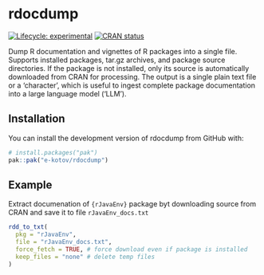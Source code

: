 

<!-- README.md is generated from README.Rmd. Please edit that file -->

# rdocdump

<!-- badges: start -->

[![Lifecycle:
experimental](https://img.shields.io/badge/lifecycle-experimental-orange.svg)](https://lifecycle.r-lib.org/articles/stages.html#experimental)
[![CRAN
status](https://www.r-pkg.org/badges/version/rdocdump.png)](https://CRAN.R-project.org/package=rdocdump)
<!-- badges: end -->

Dump R documentation and vignettes of R packages into a single file.
Supports installed packages, tar.gz archives, and package source
directories. If the package is not installed, only its source is
automatically downloaded from CRAN for processing. The output is a
single plain text file or a ‘character’, which is useful to ingest
complete package documentation into a large language model (‘LLM’).

## Installation

You can install the development version of rdocdump from GitHub with:

``` r
# install.packages("pak")
pak::pak("e-kotov/rdocdump")
```

## Example

Extract documenation of `{rJavaEnv}` package byt downloading source from
CRAN and save it to file `rJavaEnv_docs.txt`

``` r
rdd_to_txt(
  pkg = "rJavaEnv",
  file = "rJavaEnv_docs.txt",
  force_fetch = TRUE, # force download even if package is installed
  keep_files = "none" # delete temp files
)
```
